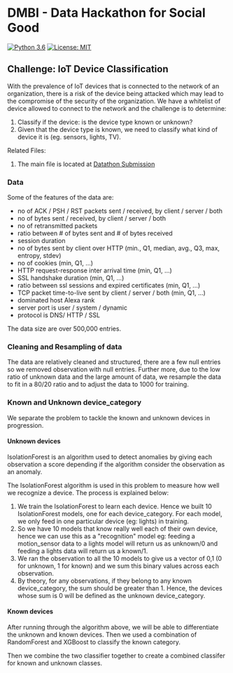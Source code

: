 # DMBI - Data Hackathon for Social Good

[![Python 3.6](https://img.shields.io/badge/python-3.6-blue.svg)](https://www.python.org/downloads/release/python-360/)
[![License: MIT](https://img.shields.io/badge/License-MIT-yellow.svg)](https://opensource.org/licenses/MIT)

## Challenge: IoT Device Classification
With the prevalence of IoT devices that is connected to the network of an organization, there is a risk of the device being attacked which may lead to the compromise of the security of the organization. We have a whitelist of device allowed to connect to the network and the challenge is to determine:
1. Classify if the device: is the device type known or unknown?
2. Given that the device type is known, we need to classify what kind of device it is (eg. sensors, lights, TV).

Related Files:
1. The main file is located at [Datathon Submission](https://github.com/randyjulian/DMBI_iot_classification/blob/master/Datathon%20Submission.ipynb "Datathon Submission")


### Data
Some of the features of the data are:
* no of ACK / PSH / RST packets sent / received, by client / server / both
* no of bytes sent / received, by client / server / both
* no of retransmitted packets   
* ratio between # of bytes sent and # of bytes received   
* session duration
* no of bytes sent by client over HTTP (min., Q1, median, avg., Q3, max, entropy, stdev)
* no of cookies (min, Q1, …)
* HTTP request-response inter arrival time (min, Q1, …)
* SSL handshake duration (min, Q1, …)
* ratio between ssl sessions and expired certificates (min, Q1, …)
* TCP packet time-to-live sent by client / server / both (min, Q1, …)   
* dominated host Alexa rank   
* server port is user / system / dynamic
* protocol is DNS/ HTTP / SSL

The data size are over 500,000 entries.

### Cleaning and Resampling of data

The data are relatively cleaned and structured, there are a few null entries so we removed observation with null entries. Further more, due to the low ratio of unknown data and the large amount of data, we resample the data to fit in a 80/20 ratio and to adjust the data to 1000 for training.

### Known and Unknown device_category

We separate the problem to tackle the known and unknown devices in progression.

#### Unknown devices

IsolationForest is an algorithm used to detect anomalies by giving each observation a score depending if the algorithm consider the observation as an anomaly.

The IsolationForest algorithm is used in this problem to measure how well we recognize a device. The process is explained below:
1. We train the IsolationForest to learn each device. Hence we built 10 IsolationForest models, one for each device_category. For each model, we only feed in one particular device (eg: lights) in training.
2. So we have 10 models that know really well each of their own device, hence we can use this as a "recognition" model eg: feeding a motion_sensor data to a lights model will return us as unknown/0 and feeding a lights data will return us a known/1.
3. We ran the observation to all the 10 models to give us a vector of 0,1 (0 for unknown, 1 for known) and we sum this binary values across each observation.
4. By theory, for any observations, if they belong to any known device_category, the sum should be greater than 1. Hence, the devices whose sum is 0 will be defined as the unknown device_category.

#### Known devices

After running through the algorithm above, we will be able to differentiate the unknown and known devices. Then we used a combination of RandomForest and XGBoost to classify the known category.

Then we combine the two classifier together to create a combined classifer for known and unknown classes.
